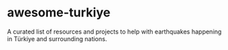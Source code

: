 # awesome-turkiye
A curated list of resources and projects to help with earthquakes happening in Türkiye and surrounding nations.
